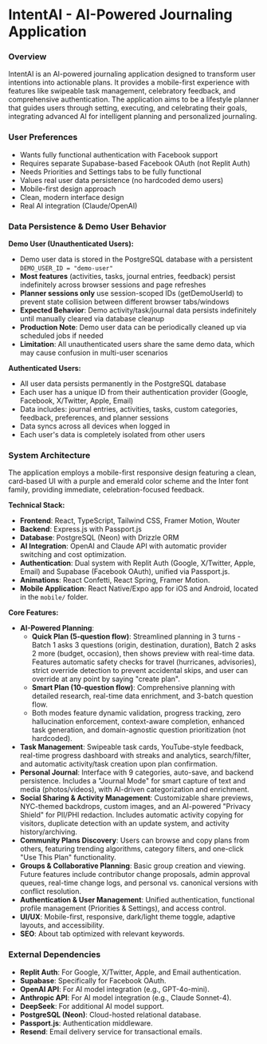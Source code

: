 # IntentAI - AI-Powered Journaling Application

### Overview
IntentAI is an AI-powered journaling application designed to transform user intentions into actionable plans. It provides a mobile-first experience with features like swipeable task management, celebratory feedback, and comprehensive authentication. The application aims to be a lifestyle planner that guides users through setting, executing, and celebrating their goals, integrating advanced AI for intelligent planning and personalized journaling.

### User Preferences
- Wants fully functional authentication with Facebook support
- Requires separate Supabase-based Facebook OAuth (not Replit Auth)
- Needs Priorities and Settings tabs to be fully functional
- Values real user data persistence (no hardcoded demo users)
- Mobile-first design approach
- Clean, modern interface design
- Real AI integration (Claude/OpenAI)

### Data Persistence & Demo User Behavior
**Demo User (Unauthenticated Users):**
- Demo user data is stored in the PostgreSQL database with a persistent `DEMO_USER_ID = "demo-user"`
- **Most features** (activities, tasks, journal entries, feedback) persist indefinitely across browser sessions and page refreshes
- **Planner sessions only** use session-scoped IDs (getDemoUserId) to prevent state collision between different browser tabs/windows
- **Expected Behavior**: Demo activity/task/journal data persists indefinitely until manually cleared via database cleanup
- **Production Note**: Demo user data can be periodically cleaned up via scheduled jobs if needed
- **Limitation**: All unauthenticated users share the same demo data, which may cause confusion in multi-user scenarios

**Authenticated Users:**
- All user data persists permanently in the PostgreSQL database
- Each user has a unique ID from their authentication provider (Google, Facebook, X/Twitter, Apple, Email)
- Data includes: journal entries, activities, tasks, custom categories, feedback, preferences, and planner sessions
- Data syncs across all devices when logged in
- Each user's data is completely isolated from other users

### System Architecture
The application employs a mobile-first responsive design featuring a clean, card-based UI with a purple and emerald color scheme and the Inter font family, providing immediate, celebration-focused feedback.

**Technical Stack:**
- **Frontend**: React, TypeScript, Tailwind CSS, Framer Motion, Wouter
- **Backend**: Express.js with Passport.js
- **Database**: PostgreSQL (Neon) with Drizzle ORM
- **AI Integration**: OpenAI and Claude API with automatic provider switching and cost optimization.
- **Authentication**: Dual system with Replit Auth (Google, X/Twitter, Apple, Email) and Supabase (Facebook OAuth), unified via Passport.js.
- **Animations**: React Confetti, React Spring, Framer Motion.
- **Mobile Application**: React Native/Expo app for iOS and Android, located in the `mobile/` folder.

**Core Features:**
- **AI-Powered Planning**: 
  - **Quick Plan (5-question flow)**: Streamlined planning in 3 turns - Batch 1 asks 3 questions (origin, destination, duration), Batch 2 asks 2 more (budget, occasion), then shows preview with real-time data. Features automatic safety checks for travel (hurricanes, advisories), strict override detection to prevent accidental skips, and user can override at any point by saying "create plan".
  - **Smart Plan (10-question flow)**: Comprehensive planning with detailed research, real-time data enrichment, and 3-batch question flow.
  - Both modes feature dynamic validation, progress tracking, zero hallucination enforcement, context-aware completion, enhanced task generation, and domain-agnostic question prioritization (not hardcoded).
- **Task Management**: Swipeable task cards, YouTube-style feedback, real-time progress dashboard with streaks and analytics, search/filter, and automatic activity/task creation upon plan confirmation.
- **Personal Journal**: Interface with 9 categories, auto-save, and backend persistence. Includes a "Journal Mode" for smart capture of text and media (photos/videos), with AI-driven categorization and enrichment.
- **Social Sharing & Activity Management**: Customizable share previews, NYC-themed backdrops, custom images, and an AI-powered "Privacy Shield" for PII/PHI redaction. Includes automatic activity copying for visitors, duplicate detection with an update system, and activity history/archiving.
- **Community Plans Discovery**: Users can browse and copy plans from others, featuring trending algorithms, category filters, and one-click "Use This Plan" functionality.
- **Groups & Collaborative Planning**: Basic group creation and viewing. Future features include contributor change proposals, admin approval queues, real-time change logs, and personal vs. canonical versions with conflict resolution.
- **Authentication & User Management**: Unified authentication, functional profile management (Priorities & Settings), and access control.
- **UI/UX**: Mobile-first, responsive, dark/light theme toggle, adaptive layouts, and accessibility.
- **SEO**: About tab optimized with relevant keywords.

### External Dependencies
- **Replit Auth**: For Google, X/Twitter, Apple, and Email authentication.
- **Supabase**: Specifically for Facebook OAuth.
- **OpenAI API**: For AI model integration (e.g., GPT-4o-mini).
- **Anthropic API**: For AI model integration (e.g., Claude Sonnet-4).
- **DeepSeek**: For additional AI model support.
- **PostgreSQL (Neon)**: Cloud-hosted relational database.
- **Passport.js**: Authentication middleware.
- **Resend**: Email delivery service for transactional emails.